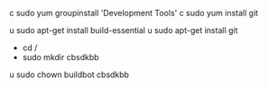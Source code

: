 c sudo yum groupinstall 'Development Tools'
c sudo yum install git

u sudo apt-get install build-essential
u sudo apt-get install git

* cd /
* sudo mkdir cbsdkbb

u sudo chown buildbot cbsdkbb
